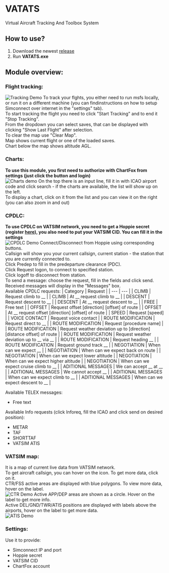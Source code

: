 # VATATS
Virtual Aircraft Tracking And Toolbox System

## How to use?
1) Download the newest [release](https://github.com/WiktorKociuba/VATATS/releases)
2) Run **VATATS.exe**

## Module overview:
### Flight tracking:
![Tracking Demo](https://github.com/WiktorKociuba/VATATS/blob/main/readmeFiles/demo.gif)
To track your flghts, you either need to run msfs locally, or run it on a different machine (you can findinstructions on how to setup Simconnect over internet in the "settings" tab).<br>
To start tracking the flight you need to click "Start Tracking" and to end it "Stop Tracking".<br>
From the dropdown you can select saves, that can be displayed with clicking "Show Last Flight" after selection.<br>
To clear the map use "Clear Map".<br>
Map shows current flight or one of the loaded saves.<br>
Chart below the map shows altitude AGL.<br>
### Charts:
**To use this module, you first need to authorize with ChartFox from settings (just click the button and login)**<br>
![Charts demo](https://github.com/WiktorKociuba/VATATS/blob/main/readmeFiles/charts.png)
On the top there is an input line, fill it in with ICAO airport code and click search - if the charts are available, the list will show up on the left.<br>
To display a chart, click on it from the list and you can view it on the right (you can also zoom in and out)<br>
### CPDLC:
**To use CPDLC on VATSIM network, you need to get a Hoppie secret (register [here](https://www.hoppie.nl/acars/system/register.html)), you also need to put your VATSIM CID. You can fill it in the settings**<br>
![CPDLC Demo](https://github.com/WiktorKociuba/VATATS/blob/main/readmeFiles/cpdlc.png)
Connect/Disconnect from Hoppie using corresponding buttons.<br>
Callsign will show you your current callsign, current station - the station that you are currently connected to.<br>
Click Predep to fill in the predeparture clearance (PDC).<br>
Click Request logon, to connect to specified station.<br>
Click logoff to disconnect from station.<br>
To send a message: choose the request, fill in the fields and click send.<br>
Received messages will display in the "Messages" box.<br>
Available CPDLC requests:
| Category | Request |
| --- | --- |
| CLIMB | Request climb to __ |
| CLIMB | At __ request climb to __ |
| DESCENT | Request descent to __ |
| DESCENT | At __ request descent to __ |
| FREE | Free text |
| OFFSET | Request offset \[direction\] \[offset\] of route |
| OFFSET | At __ request offset \[direction\] \[offset\] of route |
| SPEED | Request \[speed\] |
| VOICE CONTACT | Request voice contact |
| ROUTE MODIFICATION | Request direct to __ |
| ROUTE MODIFICATION | Request \[procedure name\] |
| ROUTE MODIFICATION | Request weather deviation up to \[direction\]\[distance offset\] of route |
| ROUTE MODIFICATION | Request weather deviation up to __ via __ |
| ROUTE MODIFICATION | Request heading __ |
| ROUTE MODIFICATION | Request ground track __ |
| NEGOTIATION | When can we expect __ |
| NEGOTIATION | When can we expect back on route |
| NEGOTIATION | When can we expect lower altitude |
| NEGOTIATION | When can we expect higher altitude |
| NEGOTIATION | When can we expect cruise climb to __ |
| ADITIONAL MESSAGES | We can accept __ at __ |
| ADITIONAL MESSAGES | We cannot accept __ |
| ADITIONAL MESSAGES | When can we expect climb to __ |
| ADITIONAL MESSAGES | When can we expect descent to __ |

Available TELEX messages:
- Free text

Available Info requests (click Inforeq, fill the ICAO and click send on desired position):<br>
- METAR
- TAF
- SHORTTAF
- VATSIM ATIS
###  VATSIM map:
It is a map of current live data from VATSIM network.<br>
To get aircraft callsign, you can hover on the icon. To get more data, click on it.<br>
CTR/FSS active areas are displayed with blue polygons. To view more data, hover on the label.<br>
![CTR Demo](https://github.com/WiktorKociuba/VATATS/blob/main/readmeFiles/fir.png)
Active APP/DEP areas are shown as a circle. Hover on the label to get more info.<br>
Active DEL/GND/TWR/ATIS positions are displayed with labels above the airports, hover on the label to get more data.<br>
![ATIS Demo](https://github.com/WiktorKociuba/VATATS/blob/main/readmeFiles/atis.png)
### Settings:
Use it to provide:
- Simconnect IP and port
- Hoppie secret
- VATSIM CID
- ChartFox account